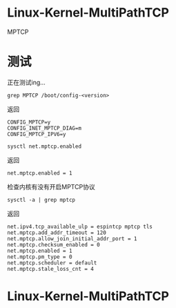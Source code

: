 # Linux-Kernel-MultiPathTCP
MPTCP

# 测试

正在测试ing...


```
grep MPTCP /boot/config-<version>
```

返回

```shell
CONFIG_MPTCP=y
CONFIG_INET_MPTCP_DIAG=m
CONFIG_MPTCP_IPV6=y
```

```
sysctl net.mptcp.enabled
```

返回

```
net.mptcp.enabled = 1
```

检查内核有没有开启MPTCP协议

```
sysctl -a | grep mptcp
```

返回

```
net.ipv4.tcp_available_ulp = espintcp mptcp tls
net.mptcp.add_addr_timeout = 120
net.mptcp.allow_join_initial_addr_port = 1
net.mptcp.checksum_enabled = 0
net.mptcp.enabled = 1
net.mptcp.pm_type = 0
net.mptcp.scheduler = default
net.mptcp.stale_loss_cnt = 4
```
# Linux-Kernel-MultiPathTCP
